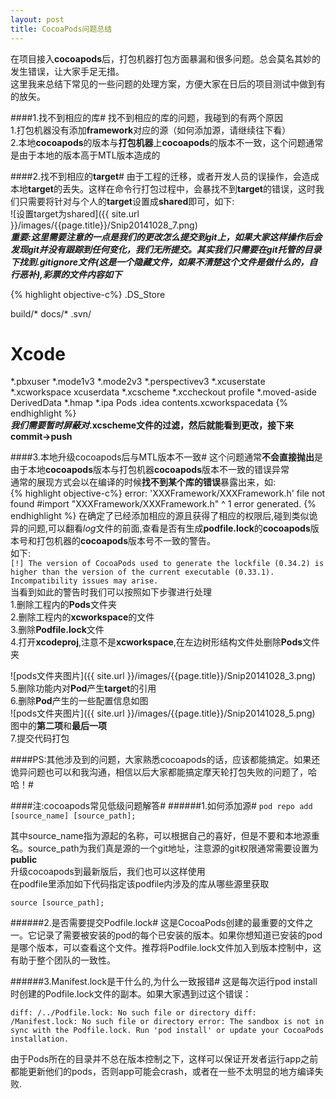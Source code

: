 ```yaml
---
layout: post
title: CocoaPods问题总结
---
```

在项目接入**cocoapods**后，打包机器打包方面暴漏和很多问题。总会莫名其妙的发生错误，让大家手足无措。  
这里我来总结下常见的一些问题的处理方案，方便大家在日后的项目测试中做到有的放矢。  



####1.找不到相应的库#
找不到相应的库的问题，我碰到的有两个原因  
1.打包机器没有添加**framework**对应的源（如何添加源，请继续往下看）  
2.本地**cocoapods**的版本与**打包机器**上**cocoapods**的版本不一致，这个问题通常是由于本地的版本高于MTL版本造成的

####2.找不到相应的**target**#
由于工程的迁移，或者开发人员的误操作，会造成本地**target**的丢失。这样在命令行打包过程中，会暴找不到**target**的错误，这时我们只需要将针对与个人的**target**设置成**shared**即可，如下:  
![设置target为shared]({{ site.url }}/images/{{page.title}}/Snip20141028_7.png)  
***重要:这里需要注意的一点是我们的更改怎么提交到git上，如果大家这样操作后会发现git并没有跟踪到任何变化，我们无所提交。其实我们只需要在git托管的目录下找到.gitignore文件(这是一个隐藏文件，如果不清楚这个文件是做什么的，自行恶补),彩票的文件内容如下***

{% highlight objective-c%}
.DS_Store

build/*
docs/*
.svn/

# Xcode
*.pbxuser
*.mode1v3
*.mode2v3
*.perspectivev3
*.xcuserstate
*.xcworkspace
xcuserdata
*.xcscheme
*.xccheckout
profile
*.moved-aside
DerivedData
*.hmap
*.ipa
Pods
.idea
contents.xcworkspacedata
{% endhighlight %}  
***我们需要暂时屏蔽对*.xcscheme文件的过滤，然后就能看到更改，接下来commit->push**

####3.本地升级cocoapods后与MTL版本不一致#
这个问题通常**不会直接抛出**是由于本地**cocoapods**版本与打包机器**cocoapods**版本不一致的错误异常  
通常的展现方式会以在编译的时候**找不到某个库的错误**暴露出来，如:  
{% highlight objective-c%}
error: 'XXXFramework/XXXFramework.h' file not found
    #import "XXXFramework/XXXFramework.h"
            ^
1 error generated.
{% endhighlight %}
在确定了已经添加相应的源且获得了相应的权限后,碰到类似诡异的问题,可以翻看*log*文件的前面,查看是否有生成**podfile.lock**的**cocoapods**版本号和打包机器的**cocoapods**版本号不一致的警告。  
如下:  
`[!] The version of CocoaPods used to generate the lockfile (0.34.2) is higher than the version of the current executable (0.33.1). Incompatibility issues may arise.`  
当看到如此的警告时我们可以按照如下步骤进行处理  
1.删除工程内的**Pods**文件夹  
2.删除工程内的**xcworkspace**的文件  
3.删除**Podfile.lock**文件  
4.打开**xcodeproj**,注意不是**xcworkspace**,在左边树形结构文件处删除**Pods**文件夹  

![pods文件夹图片]({{ site.url }}/images/{{page.title}}/Snip20141028_3.png)  
5.删除功能内对**Pod**产生**target**的引用  
6.删除**Pod**产生的一些配置信息如图  
![pods文件夹图片]({{ site.url }}/images/{{page.title}}/Snip20141028_5.png)
图中的**第二项**和**最后一项**  
7.提交代码打包

####PS:其他涉及到的问题，大家熟悉cocoapods的话，应该都能搞定。如果还诡异问题也可以和我沟通，相信以后大家都能搞定摩天轮打包失败的问题了，哈哈！#

####注:cocoapods常见低级问题解答#
######1.如何添加源#
`pod repo add [source_name] [source_path];`  

其中source_name指为源起的名称，可以根据自己的喜好，但是不要和本地源重名。source_path为我们真是源的一个git地址，注意源的git权限通常需要设置为**public**  
升级cocoapods到最新版后，我们也可以这样使用  
在podfile里添加如下代码指定该podfile内涉及的库从哪些源里获取  

`source [source_path];`

######2.是否需要提交Podfile.lock#
这是CocoaPods创建的最重要的文件之一。它记录了需要被安装的pod的每个已安装的版本。如果你想知道已安装的pod是哪个版本，可以查看这个文件。推荐将Podfile.lock文件加入到版本控制中，这有助于整个团队的一致性。 

######3.Manifest.lock是干什么的,为什么一致报错#
这是每次运行pod install时创建的Podfile.lock文件的副本。如果大家遇到过这个错误：
  
`diff: /../Podfile.lock: No such file or directory diff: /Manifest.lock: No such file or directory error: The sandbox is not in sync with the Podfile.lock. Run 'pod install' or update your CocoaPods installation.`  

由于Pods所在的目录并不总在版本控制之下，这样可以保证开发者运行app之前都能更新他们的pods，否则app可能会crash，或者在一些不太明显的地方编译失败.

